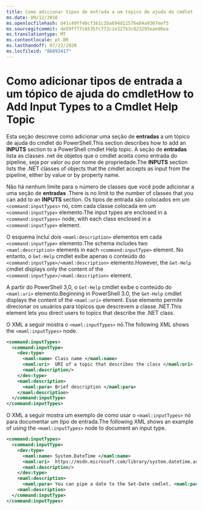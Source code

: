```yaml
---
title: Como adicionar tipos de entrada a um tópico de ajuda do cmdlet
ms.date: 09/12/2016
ms.openlocfilehash: d41c49ff48cf361c2ba694d11576e84a9367eef5
ms.sourcegitcommit: de59ff77c6535fc772c1e327b3c823295eaed6ea
ms.translationtype: MT
ms.contentlocale: pt-BR
ms.lasthandoff: 07/22/2020
ms.locfileid: "86893417"
---
```

# <a name="how-to-add-input-types-to-a-cmdlet-help-topic"></a><span data-ttu-id="8f74f-102">Como adicionar tipos de entrada a um tópico de ajuda do cmdlet</span><span class="sxs-lookup"><span data-stu-id="8f74f-102">How to Add Input Types to a Cmdlet Help Topic</span></span>

<span data-ttu-id="8f74f-103">Esta seção descreve como adicionar uma seção de **entradas** a um tópico de ajuda do cmdlet do PowerShell.</span><span class="sxs-lookup"><span data-stu-id="8f74f-103">This section describes how to add an **INPUTS** section to a PowerShell cmdlet Help topic.</span></span> <span data-ttu-id="8f74f-104">A seção de **entradas** lista as classes .net de objetos que o cmdlet aceita como entrada do pipeline, seja por valor ou por nome de propriedade.</span><span class="sxs-lookup"><span data-stu-id="8f74f-104">The **INPUTS** section lists the .NET classes of objects that the cmdlet accepts as input from the pipeline, either by value or by property name.</span></span>

<span data-ttu-id="8f74f-105">Não há nenhum limite para o número de classes que você pode adicionar a uma seção de **entradas** .</span><span class="sxs-lookup"><span data-stu-id="8f74f-105">There is no limit to the number of classes that you can add to an **INPUTS** section.</span></span> <span data-ttu-id="8f74f-106">Os tipos de entrada são colocados em um `<command:inputTypes>` nó, com cada classe colocada em um `<command:inputType>` elemento.</span><span class="sxs-lookup"><span data-stu-id="8f74f-106">The input types are enclosed in a `<command:inputTypes>` node, with each class enclosed in a `<command:inputType>` element.</span></span>

<span data-ttu-id="8f74f-107">O esquema inclui dois `<maml:description>` elementos em cada `<command:inputType>` elemento.</span><span class="sxs-lookup"><span data-stu-id="8f74f-107">The schema includes two `<maml:description>` elements in each `<command:inputType>` element.</span></span>
<span data-ttu-id="8f74f-108">No entanto, o `Get-Help` cmdlet exibe apenas o conteúdo do `<command:inputType>/<maml:description>` elemento.</span><span class="sxs-lookup"><span data-stu-id="8f74f-108">However, the `Get-Help` cmdlet displays only the content of the `<command:inputType>/<maml:description>` element.</span></span>

<span data-ttu-id="8f74f-109">A partir do PowerShell 3,0, o `Get-Help` cmdlet exibe o conteúdo do `<maml:uri>` elemento.</span><span class="sxs-lookup"><span data-stu-id="8f74f-109">Beginning in PowerShell 3.0, the `Get-Help` cmdlet displays the content of the `<maml:uri>` element.</span></span>
<span data-ttu-id="8f74f-110">Esse elemento permite direcionar os usuários para tópicos que descrevem a classe .NET.</span><span class="sxs-lookup"><span data-stu-id="8f74f-110">This element lets you direct users to topics that describe the .NET class.</span></span>

<span data-ttu-id="8f74f-111">O XML a seguir mostra o `<maml:inputTypes>` nó.</span><span class="sxs-lookup"><span data-stu-id="8f74f-111">The following XML shows the `<maml:inputTypes>` node.</span></span>

```xml
<command:inputTypes>
  <command:inputType>
    <dev:type>
      <maml:name> Class name </maml:name>
      <maml:uri>  URI of a topic that describes the class </maml:uri>
      <maml:description/>
    </dev:type>
    <maml:description>
      <maml:para> Brief description </maml:para>
    </maml:description>
  </command:inputType>
</command:inputTypes>
```

<span data-ttu-id="8f74f-112">O XML a seguir mostra um exemplo de como usar o `<maml:inputTypes>` nó para documentar um tipo de entrada.</span><span class="sxs-lookup"><span data-stu-id="8f74f-112">The following XML shows an example of using the `<maml:inputTypes>` node to document an input type.</span></span>

```xml
<command:inputTypes>
  <command:inputType>
    <dev:type>
      <maml:name> System.DateTime </maml:name>
      <maml:uri>  https://msdn.microsoft.com/library/system.datetime.aspx </maml:uri>
      <maml:description/>
    </dev:type>
    <maml:description>
      <maml:para> You can pipe a date to the Set-Date cmdlet. <maml:para>
    <maml:description>
  </command:inputType>
</command:inputTypes>
```
